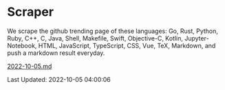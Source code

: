 # Scraper

We scrape the github trending page of these languages: Go, Rust, Python, Ruby, C++, C, Java, Shell, Makefile, Swift, Objective-C, Kotlin, Jupyter-Notebook, HTML, JavaScript, TypeScript, CSS, Vue, TeX, Markdown, and push a markdown result everyday.

[2022-10-05.md](https://github.com/yangwenmai/github-trending-backup/blob/master/2022-10-05.md)

Last Updated: 2022-10-05 04:00:06